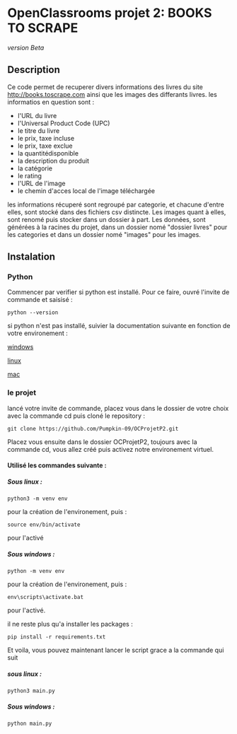 # OpenClassrooms projet 2: BOOKS TO SCRAPE
*version Beta*

## Description
Ce code permet de recuperer divers informations des livres du site http://books.toscrape.com ainsi que les images des differants livres.
les informatios en question sont :
- l'URL du livre
- l'Universal Product Code (UPC)
- le titre du livre
- le prix, taxe incluse
- le prix, taxe exclue
- la quantitédisponible
- la description du produit
- la catégorie
- le rating
- l'URL de l'image
- le chemin d'acces local de l'image téléchargée

les informations récuperé sont regroupé par categorie, et chacune d'entre elles, sont stocké dans des fichiers csv distincte.
Les images quant à elles, sont renomé puis stocker dans un dossier à part.
Les données, sont générées à la racines du projet, dans un dossier nomé "dossier livres" pour les categories et dans un dossier nomé "images" pour les images.

## Instalation
### Python
Commencer par verifier si python est installé. Pour ce faire, ouvré l'invite de commande et saisisé :

`python --version`

si python n'est pas installé, suivier la documentation suivante en fonction de votre environement :

[windows](https://docs.python.org/fr/3/using/windows.html)

[linux](https://docs.python.org/fr/3/using/unix.html) 

[mac](https://docs.python.org/fr/3/using/mac.html)

### le projet
lancé votre invite de commande, placez vous dans le dossier de votre choix avec la commande cd puis cloné le repository :

`git clone https://github.com/Pumpkin-09/OCProjetP2.git`

Placez vous ensuite dans le dossier OCProjetP2, toujours avec la commande cd, vous allez créé puis activez notre environement virtuel. 
#### Utilisé les commandes suivante :
##### Sous linux :

`python3 -m venv env`

pour la création de l'environement, puis :

`source env/bin/activate`

pour l'activé

##### Sous windows :

`python -m venv env`

pour la création de l'environement, puis :

`env\scripts\activate.bat`

pour l'activé.

il ne reste plus qu'a installer les packages :

`pip install -r requirements.txt`


Et voila, vous pouvez maintenant lancer le script grace a la commande qui suit
##### sous linux :

`python3 main.py`


##### Sous windows :

`python main.py`


